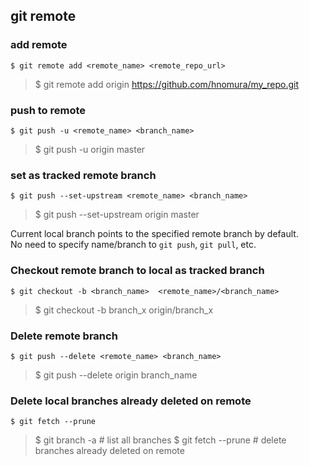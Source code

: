 ## git remote 

### add remote 
```
$ git remote add <remote_name> <remote_repo_url>
```

> $ git remote add origin https://github.com/hnomura/my_repo.git

### push to remote 
```
$ git push -u <remote_name> <branch_name>
```

> $ git push -u origin master 

### set as tracked remote branch 
```
$ git push --set-upstream <remote_name> <branch_name> 
```
> $ git push --set-upstream origin master 

Current local branch points to the specified remote branch by default.  
No need to specify name/branch to `git push`, `git pull`, etc. 

### Checkout remote branch to local as tracked branch
```
$ git checkout -b <branch_name>  <remote_name>/<branch_name>
```

> $ git checkout -b branch_x   origin/branch_x 

### Delete remote branch 
```
$ git push --delete <remote_name> <branch_name> 
```

> $ git push --delete origin branch_name 

### Delete local branches already deleted on remote 
```
$ git fetch --prune 
```

> $ git branch -a       # list all branches 
> $ git fetch --prune   # delete branches already deleted on remote 


